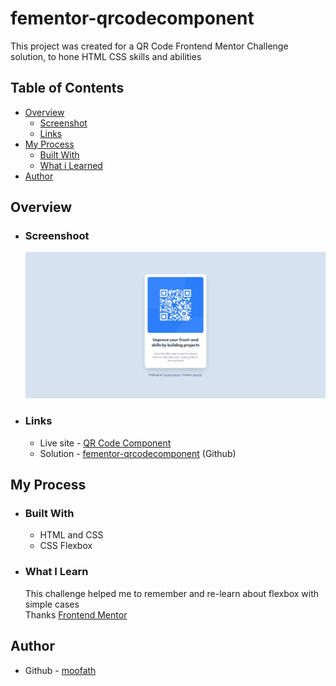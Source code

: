# fementor-qrcodecomponent
This project was created for a QR Code Frontend Mentor Challenge solution, to hone HTML CSS skills and abilities

<h2>Table of Contents</h2>
<ul>
  <li>
    <a href="#content">Overview</a> 
    <ul>
      <a href="#screenshot"><li>Screenshot</li></a>
      <a href="#links"><li>Links</li></a>
    </ul>
  </li>
  <li>
    <a href="#process">My Process</a> 
    <ul>
      <a href="#built"><li>Built With</li></a>
      <a href="#learn"><li>What i Learned</li></a>
    </ul>
  </li>
  <li>
    <a href="#author">Author</a>
  </li>
</ul>

<section id="content">
  <h2>Overview</h2>
  <ul>
    <li>
      <h3 id="screenshot">Screenshoot</h3>
      <img src="images/Web capture_19-2-2023_21564_127.0.0.1.jpeg" />
    </li>
    <li>
      <h3 id="links">Links</h3>
      <ul>
        <li>Live site - <a href="">QR Code Component</a></li>
        <li>Solution - <a href="https://github.com/moofath/fementor-qrcodecomponent">fementor-qrcodecomponent</a> (Github)</li>
      </ul>
    </li>
  </ul>
</section>

<section id="process">
  <h2>My Process</h2>
  <ul>
     <li>
      <h3 id="built">Built With</h3>
      <ul>
        <li>HTML and CSS</li>
        <li>CSS Flexbox</li>
      </ul>
    </li>
    <li>
      <h3 id="learn">What I Learn</h3>
      <p>This challenge helped me to remember and re-learn about flexbox with simple cases <br>
      Thanks <a href="https://www.frontendmentor.io">Frontend Mentor</a></p>
    </li>
  </ul>
</section>

<section id="author">
  <h2>Author</h2>
  <ul>
    <li>Github - <a href="">moofath</a></li>
  </ul>
</section>
